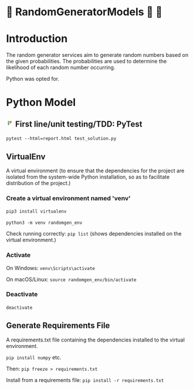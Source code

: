 # 🌟 RandomGeneratorModels 🌟 🚀 

# Introduction
The random generator services aim to generate random numbers based on the given probabilities. The probabilities are used to determine the likelihood of each random number occurring.

Python was opted for.

# Python Model

## <img src="./assets/PyTest.svg" width="20" height="20" /> First line/unit testing/TDD: PyTest

``pytest --html=report.html test_solution.py``

## VirtualEnv
A virtual environment (to ensure that the dependencies for the project are isolated from the system-wide Python installation, so as to facilitate distribution of the project.)

### Create a virtual environment named 'venv'
``pip3 install virtualenv``

``python3 -m venv randomgen_env``

Check running correctly: ``pip list`` (shows dependencies installed on the virtual environment.)

### Activate
On Windows: ``venv\Scripts\activate``

On macOS/Linux: ``source randomgen_env/bin/activate``

### Deactivate
``deactivate``

## Generate Requirements File
A requirements.txt file containing the dependencies installed to the virtual environment.

``pip install numpy`` etc.

Then: ``pip freeze > requirements.txt``

Install from a requirements file: ``pip install -r requirements.txt``